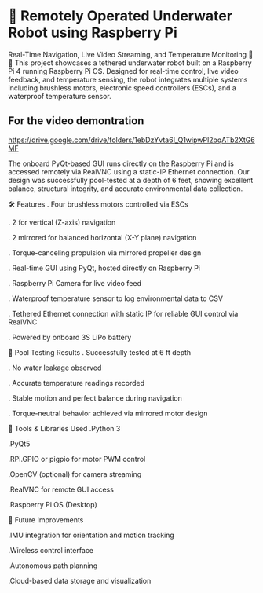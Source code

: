 # 🐠 Remotely Operated Underwater Robot using Raspberry Pi
Real-Time Navigation, Live Video Streaming, and Temperature Monitoring 🌊🤖
This project showcases a tethered underwater robot built on a Raspberry Pi 4 running Raspberry Pi OS. Designed for real-time control, live video feedback, and temperature sensing, the robot integrates multiple systems including brushless motors, electronic speed controllers (ESCs), and a waterproof temperature sensor.

## For the video demontration 
  https://drive.google.com/drive/folders/1ebDzYvta6I_Q1wipwPl2bqATb2XtG6MF

The onboard PyQt-based GUI runs directly on the Raspberry Pi and is accessed remotely via RealVNC using a static-IP Ethernet connection. Our design was successfully pool-tested at a depth of 6 feet, showing excellent balance, structural integrity, and accurate environmental data collection.

🛠️ Features
  . Four brushless motors controlled via ESCs

  . 2 for vertical (Z-axis) navigation

  . 2 mirrored for balanced horizontal (X-Y plane) navigation

  . Torque-canceling propulsion via mirrored propeller design

  . Real-time GUI using PyQt, hosted directly on Raspberry Pi

  . Raspberry Pi Camera for live video feed

  . Waterproof temperature sensor to log environmental data to CSV

  . Tethered Ethernet connection with static IP for reliable GUI control via RealVNC

  . Powered by onboard 3S LiPo battery

🧪 Pool Testing Results
  . Successfully tested at 6 ft depth

  . No water leakage observed

  . Accurate temperature readings recorded

  . Stable motion and perfect balance during navigation

  . Torque-neutral behavior achieved via mirrored motor design

🧰 Tools & Libraries Used
  .Python 3

  .PyQt5

  .RPi.GPIO or pigpio for motor PWM control

  .OpenCV (optional) for camera streaming

  .RealVNC for remote GUI access

  .Raspberry Pi OS (Desktop)

🚀 Future Improvements

  .IMU integration for orientation and motion tracking

  .Wireless control interface

  .Autonomous path planning

  .Cloud-based data storage and visualization
